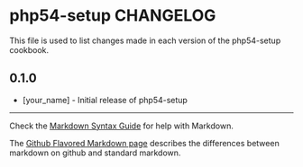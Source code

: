 php54-setup CHANGELOG
=====================

This file is used to list changes made in each version of the php54-setup cookbook.

0.1.0
-----
- [your_name] - Initial release of php54-setup

- - -
Check the [Markdown Syntax Guide](http://daringfireball.net/projects/markdown/syntax) for help with Markdown.

The [Github Flavored Markdown page](http://github.github.com/github-flavored-markdown/) describes the differences between markdown on github and standard markdown.
